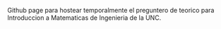 
Github page para hostear temporalmente el preguntero de teorico para Introduccion a Matematicas de Ingenieria de la UNC.
